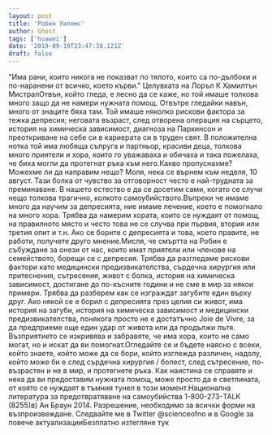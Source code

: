 ```yaml
---
layout: post
title: 'Робин Уилямс'
author: Ghost
tags: ['huawei']
date: '2019-09-19T23:47:38.121Z'
draft: false
---
```


"Има рани, които никога не показват по тялото, които са по-дълбоки и по-наранени от всичко, което кърви." Целувката на Лоръл К Хамилтън МистралОтвън, който гледа, е лесно да се каже, но той имаше толкова много защо да не намери нужната помощ. Отвътре гледайки навън, много от знаците бяха там. Той имаше няколко рискови фактора за тежка депресия; неговата възраст, след отворена операция на сърцето, история на химическа зависимост, диагноза на Паркинсон и преоткриване на себе си в кариерата си в труден свят. В положителна нотка той има любяща съпруга и партньор, красиви деца, толкова много приятели и хора, които го уважаваха и обичаха и така пожелаха, че биха могли да протегнат ръка към него.Какво пропуснахме? Можехме ли да направим нещо? Моля, нека се върнем към неделя, 10 август. Тази болка от чувство за отговорност често е най-трудната за преминаване. В нашето естество е да се досетим сами, когато се случи нещо толкова трагично, колкото самоубийството.Въпреки че имаме много да научим за депресията, ние имаме лечение, което е помогнало на много хора. Трябва да намерим хората, които се нуждаят от помощ, на правилното място и често това не се случва при първия, втория или третия опит и т.н. Ако се борите с депресията и това, което правите, не работи, получете друго мнение.Мисля, че смъртта на Робин е събуждане за онези от нас, които имат приятели или членове на семейството, борещи се с депресия. Трябва да разгледаме рискови фактори като медицински предизвикателства, сърдечна хирургия или притеснения, сътресения, живот с болка, история на химическа зависимост, достигане до по-късните години и не сме в мир за някои примери. Трябва да разберем как се изграждат загубите един върху друг. Ако някой се е борил с депресията през целия си живот, има история на загуби, история на химическа зависимост и медицински предизвикателства, понякога просто не е достатъчно Joie de Vivre, за да предприеме още един удар от живота или да продължи пътя. Възприятието се изкривява и забравяте, че има хора, които не само могат, но и искат да ви помогнат.Огледайте се и бъдете наясно с всеки, който знаете, който може да се бори, който изглежда различен, надолу, който може би е след сърдечна хирургия / болест, след сътресение, по-възрастен и не в мир, и протегнете ръка. Как наистина се справяте и нека да ви предоставим нужната помощ, може просто да е светлината, от която се нуждаят в тъмния тунел в този момент.Национална литература за предотвратяване на самоубийства 1-800-273-TALK (8255)в) Ан Браун 2014. Разрешение, необходимо за всички форми на възпроизвеждане. Следвайте ме в Twitter @scienceofno и в Google за повече актуализацииБезплатно изтегляне тук
